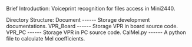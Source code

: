 Brief Introduction:
	Voiceprint recognition for files access in Mini2440.

Directory Structure:
	Document  ------ Storage development documentations.
	VPR_Board ------ Storage VPR in board source code.
	VPR_PC    ------ Storage VPR in PC source code.
	CalMel.py ------ A python file to calculate Mel coefficients.
	